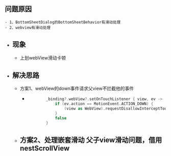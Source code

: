 ## 问题原因
	- 1、BottomSheetDialog的BottomSheetBehavior有滑动处理
	- 2、webview有滑动处理
- ## 现象
	- 上划webView滑动卡顿
- ## 解决思路
	- 方案1、webView的down事件请求父view不拦截他的事件
		- ```kotlin
		          _binding?.webView?.setOnTouchListener { view, ev ->
		              if (ev.action == MotionEvent.ACTION_DOWN) {
		                  (view as WebView).requestDisallowInterceptTouchEvent(true)
		              }
		              false
		          }
		  ```
	- 方案2、处理嵌套滑动 父子view滑动问题，借用nestScrollView
		-